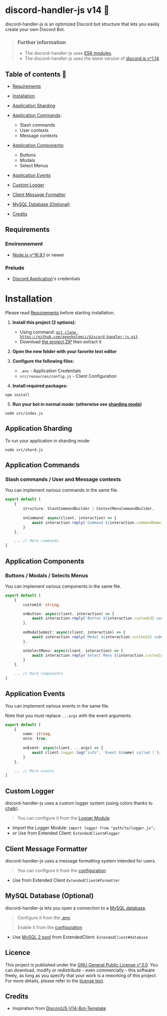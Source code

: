 # discord-handler-js v14 🤖
discord-handler-js is an optimized Discord bot structure that lets you easily create your own Discord Bot.

> ### Further information
> - The discord-handler-js uses [ES6 modules](https://www.google.com/search?q=ES6+modules).
> - The discord-handler-js uses the latest version of [discord.js v^1.14](https://github.com/discordjs/discord.js/releases). 

## Table of contents 📃

- [Requirements](#requirements)
- [Installation](#installation)


- [Application Sharding](#application-sharding)
- [Application Commands](#application-commands):
  - Slash commands
  - User contexts
  - Message contexts
- [Application Components](#application-components):
  - Buttons
  - Modals
  - Select Menus
- [Application Events](#application-events)


- [Custom Logger](#custom-logger)
- [Client Message Formatter](#client-message-formatter)
- [MySQL Database (Optional)](#mysql-database-optional)


- [Credits](#credits)

## Requirements

### Environnement
- [Node.js v^16.9.1](https://nodejs.org/) or newer

### Prelude
- [Discord Application](https://discord.com/developers/docs/getting-started)'s credentials

# Installation
Please read [Requirements](#requirements) before starting installation.

1. **Install this project (2 options):**
   - Using command: [`git clone https://github.com/agonkolgeci/discord-handler-js.git`](https://git-scm.com/downloads)
   - Download [the project ZIP](https://github.com/agonkolgeci/discord-handler-js/archive/refs/heads/master.zip) then extract it


2. **Open the new folder with your favorite text editor**


3. **Configure the following files:**
   - `.env` - Application Credentials
   - `src/resources/config.js` - Client Configuration


4. **Install required packages:**
```shell
npm install
```

5. **Run your bot in normal mode: (otherwise see [sharding mode](#application-sharding))**
```shell
node src/index.js
```

## Application Sharding

To run your application in sharding mode:
```shell
node src/shard.js
```

## Application Commands

### Slash commands / User and Message contexts
You can implement various commands in the same file.

```ts
export default [
    {
        structure: SlashCommandBuilder | ContextMenuCommandBuilder,
      
        onCommand: async(client, interaction) => {
            await interaction.reply(`Command ${interaction.commandName} used by ${interaction.user} !`);
        }
    },

    ... // More commands
]
```

## Application Components

### Buttons / Modals / Selects Menus
You can implement various components in the same file.

```ts
export default [
    {
        customId: string,

        onButton: async(client, interaction) => {
            await interaction.reply(`Button ${interaction.customId} used by ${interaction.user} !`);
        },
      
        onModalSubmit: async(client, interaction) => {
            await interaction.reply(`Modal ${interaction.customId} submited by ${interaction.user} !`);
        },

        onSelectMenu: async(client, interaction) => {
            await interaction.reply(`Select Menu ${interaction.customId} used by ${interaction.user} !`);
        }
    },

    ... // More components
]
```

## Application Events
You can implement various events in the same file.

Note that you must replace `...args` with the event arguments.

```ts
export default [
    {
        name: string,
        once: true,
      
        onEvent: async(client, ...args) => {
            await client.logger.log("info", `Event ${name} called !`);
        }
    },

    ... // More events
]
```

## Custom Logger
discord-handler-js uses a custom logger system (using colors thanks to [chalk](https://www.npmjs.com/package/chalk)).

> You can configure it from the [Logger Module](src/utils/Logger.js)

- Import the Logger Module: `import logger from "path/to/logger.js";`
- or Use from Extended Client: `ExtendedClient#logger`

## Client Message Formatter
discord-handler-js uses a message formatting system intended for users.

> You can configure it from the [configuration](src/resources/config.js)

- Use from Extended Client `ExtendedClient#formatter`

## MySQL Database (Optional)
discord-handler-js lets you open a connection to a [MySQL database](https://google.com/search?q=MySQL+database).

> Configure it from the [.env](.env)
> 
> Enable it from the [configuration](src/resources/config.js)

- Use [MySQL 2 pool](https://www.npmjs.com/package/mysql2#using-connection-pools) from ExtendedClient: `ExtendedClient#database`

## Licence
This project is published under the [GNU General Public License v^3.0](LICENSE). You can download, modify or redistribute - even commercially - this software freely, as long as you specify that your work is a reworking of this project. For more details, please refer to the [license text](LICENSE).

## Credits
- Inspiration from [DiscordJS-V14-Bot-Template](https://github.com/TFAGaming/DiscordJS-V14-Bot-Template)